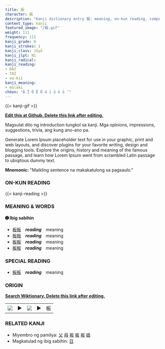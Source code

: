 ```yaml
---
title: 板
character: 板
description: "Kanji dictionary entry 板: meaning, on-kun reading, compounds, origin, related kanji"
content_type: kanji
featured_image: "/板.gif"
weight: 111
frequency: 111
kanji_grade: 9
kanji_strokes: 1
kanji_class: Jōyō
kanji_jlpt: N1
kanji_radical: 
kanji_reading: 
- DAI
- TAI
- oo-kii
kanji_meaning:
- malaki
chōon: "Ā Ī Ū Ē Ō ā ī ū ē ō ’"
---
```

[//]: # (Don't edit the line below. Kanji animated GIF code is automatically generated.)
{{< kanji-gif >}}

[//]: # (Edit below this line.)

**[Edit this at Github. Delete this link after editing.](https://github.com/tim0g/tim/tree/main/content/kanji/板/index.md)**

Magsulat dito ng introduction tungkol sa kanji. Mga opinions, impressions, suggestions, trivia, ang kung ano-ano pa.

Generate Lorem Ipsum placeholder text for use in your graphic, print and web layouts, and discover plugins for your favorite writing, design and blogging tools. Explore the origins, history and meaning of the famous passage, and learn how Lorem Ipsum went from scrambled Latin passage to ubiqitous dummy text.
 
**Mnemonic:** "Maikling sentence na makakatulong sa pagsaulo."

### ON-KUN READING

[//]: # (Don't edit the line below. ON-KUN READING code is automatically generated.)
{{< kanji-reading >}}

### MEANING & WORDS

#### ➊ **Ibig sabihin**
  - [板](../板)[板](../板)　***reading***　meaning
  - [板](../板)[板](../板)　***reading***　meaning
  - [板](../板)[板](../板)　***reading***　meaning
  - [板](../板)[板](../板)　***reading***　meaning

### SPECIAL READING
  - [板](../板)[板](../板)　***reading***　meaning

### ORIGIN

**[Search Wiktionary. Delete this link after editing.](https://wiktionary.org/wiki/板)**
<table class="kanji-table"><tr><td>
<img src="60px-板-bronze.svg.png">
</td><td>▶</td><td>
<img src="60px-板-oracle.svg.png">
</td><td>▶</td>
<td class="kanji-origin">板</td>
</tr></table>

### RELATED KANJI
- Miyembro ng pamilya: [父](../父) [母](../母) [板](../板) [板](../板) [板](../板) [娘](../娘)
- Magkatulad ng ibig sabihin: [日](../日)
